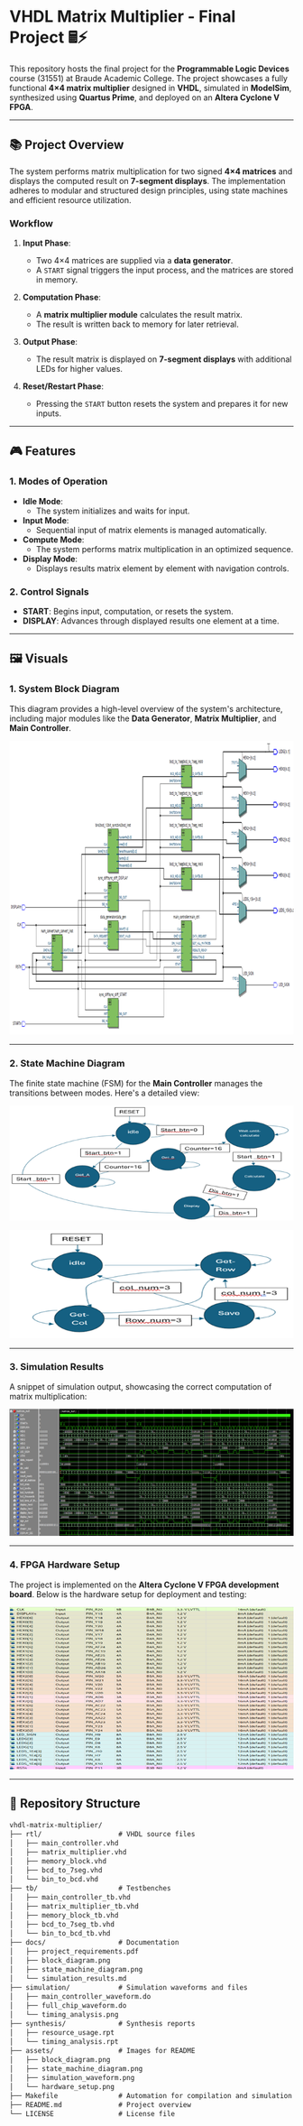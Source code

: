 # **VHDL Matrix Multiplier - Final Project** 🖩⚡

This repository hosts the final project for the **Programmable Logic Devices** course (31551) at Braude Academic College. The project showcases a fully functional **4×4 matrix multiplier** designed in **VHDL**, simulated in **ModelSim**, synthesized using **Quartus Prime**, and deployed on an **Altera Cyclone V FPGA**.

---

## **📚 Project Overview**
The system performs matrix multiplication for two signed **4×4 matrices** and displays the computed result on **7-segment displays**. The implementation adheres to modular and structured design principles, using state machines and efficient resource utilization.

### **Workflow**
1. **Input Phase**:
   - Two 4×4 matrices are supplied via a **data generator**.
   - A `START` signal triggers the input process, and the matrices are stored in memory.

2. **Computation Phase**:
   - A **matrix multiplier module** calculates the result matrix.
   - The result is written back to memory for later retrieval.

3. **Output Phase**:
   - The result matrix is displayed on **7-segment displays** with additional LEDs for higher values.

4. **Reset/Restart Phase**:
   - Pressing the `START` button resets the system and prepares it for new inputs.

---

## **🎮 Features**
### **1. Modes of Operation**
- **Idle Mode**:
  - The system initializes and waits for input.
- **Input Mode**:
  - Sequential input of matrix elements is managed automatically.
- **Compute Mode**:
  - The system performs matrix multiplication in an optimized sequence.
- **Display Mode**:
  - Displays results matrix element by element with navigation controls.

### **2. Control Signals**
- **START**: Begins input, computation, or resets the system.
- **DISPLAY**: Advances through displayed results one element at a time.

---

## **🖼️ Visuals**

### **1. System Block Diagram**
This diagram provides a high-level overview of the system's architecture, including major modules like the **Data Generator**, **Matrix Multiplier**, and **Main Controller**.

![Matrices Mult Block Diagram](assets/matrices_mult_block_diagram.png)

---

### **2. State Machine Diagram**
The finite state machine (FSM) for the **Main Controller** manages the transitions between modes. Here's a detailed view:

![Main State Machine](assets/main_state_machine.png)

![Multiply State Machine](assets/multiply_state_machine.png)

---

### **3. Simulation Results**
A snippet of simulation output, showcasing the correct computation of matrix multiplication:

![Simulation Waveform](assets/simulation_waveform.png)

---

### **4. FPGA Hardware Setup**
The project is implemented on the **Altera Cyclone V FPGA development board**. Below is the hardware setup for deployment and testing:

![Hardware Setup](assets/hardware_setup.png)

---

## **📂 Repository Structure**
```plaintext
vhdl-matrix-multiplier/
├── rtl/                   # VHDL source files
│   ├── main_controller.vhd
│   ├── matrix_multiplier.vhd
│   ├── memory_block.vhd
│   ├── bcd_to_7seg.vhd
│   └── bin_to_bcd.vhd
├── tb/                    # Testbenches
│   ├── main_controller_tb.vhd
│   ├── matrix_multiplier_tb.vhd
│   ├── memory_block_tb.vhd
│   ├── bcd_to_7seg_tb.vhd
│   └── bin_to_bcd_tb.vhd
├── docs/                  # Documentation
│   ├── project_requirements.pdf
│   ├── block_diagram.png
│   ├── state_machine_diagram.png
│   └── simulation_results.md
├── simulation/            # Simulation waveforms and files
│   ├── main_controller_waveform.do
│   ├── full_chip_waveform.do
│   └── timing_analysis.png
├── synthesis/             # Synthesis reports
│   ├── resource_usage.rpt
│   └── timing_analysis.rpt
├── assets/                # Images for README
│   ├── block_diagram.png
│   ├── state_machine_diagram.png
│   ├── simulation_waveform.png
│   └── hardware_setup.png
├── Makefile               # Automation for compilation and simulation
├── README.md              # Project overview
└── LICENSE                # License file
